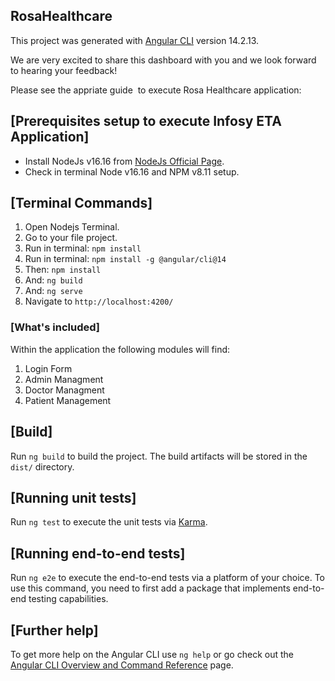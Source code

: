 ## RosaHealthcare

This project was generated with [Angular CLI](https://github.com/angular/angular-cli) version 14.2.13.

We are very excited to share this dashboard with you and we look forward to hearing your feedback!

Please see the appriate guide  to execute Rosa Healthcare application:

## [Prerequisites setup to execute Infosy ETA Application]
- Install NodeJs v16.16 from [NodeJs Official Page](https://nodejs.org/en).
- Check in terminal Node v16.16 and NPM v8.11 setup.

## [Terminal Commands]
1. Open Nodejs Terminal.
2. Go to your file project.
3. Run in terminal:  ```npm install```
4. Run in terminal:  ```npm install -g @angular/cli@14```
5. Then: ```npm install```
6. And: ```ng build```
7. And: ```ng serve```
8. Navigate to `http://localhost:4200/`

### [What's included]

Within the application the following modules will find:
1. Login Form
2. Admin Managment
3. Doctor Managment
4. Patient Management

## [Build]

Run `ng build` to build the project. The build artifacts will be stored in the `dist/` directory.

## [Running unit tests]

Run `ng test` to execute the unit tests via [Karma](https://karma-runner.github.io).

## [Running end-to-end tests]

Run `ng e2e` to execute the end-to-end tests via a platform of your choice. To use this command, you need to first add a package that implements end-to-end testing capabilities.

## [Further help]

To get more help on the Angular CLI use `ng help` or go check out the [Angular CLI Overview and Command Reference](https://angular.io/cli) page.




